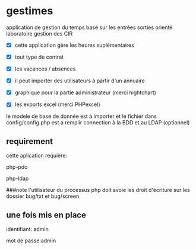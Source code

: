 # gestimes
application de gestion du temps basé sur les entrées sorties orienté laboratoire gestion des CIR

- [x] cette application gère les heures suplémentaires

- [x] tout type de contrat

- [x] les vacances / absences


- [x] il peut importer des utilisateurs à partir d'un annuaire

- [x] graphique pour la partie administrateur (merci hightchart)

- [x] les exports excel (merci PHPexcel)

le modele de base de donnée est à importer et le fichier dans config/config.php est a remplir connection à la BDD et au LDAP (optionnel)
## requirement

cette aplication requière:

php-pdo

php-ldap

###note
l'utilisateur du processus php doit avoie les droit d'écriture sur les dossier bug/txt et bug/screen

## une fois mis en place

identifiant: admin

mot de passe:admin


